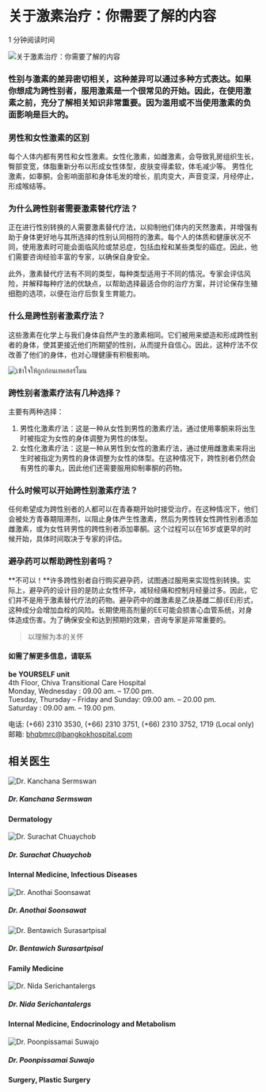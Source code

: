 # 关于激素治疗：你需要了解的内容

1 分钟阅读时间

![关于激素治疗：你需要了解的内容](https://static.bangkokhospital.com/uploads/2023/09/%E0%B8%A0%E0%B8%B2%E0%B8%9E%E0%B9%80%E0%B8%9B%E0%B8%B4%E0%B8%94_%E0%B9%80%E0%B8%82%E0%B9%89%E0%B8%B2%E0%B9%83%E0%B8%88%E0%B9%83%E0%B8%AB%E0%B9%89%E0%B8%96%E0%B8%B9%E0%B8%81%E0%B8%81%E0%B9%88%E0%B8%AD%E0%B8%99%E0%B9%80%E0%B8%97%E0%B8%84%E0%B8%AE%E0%B8%AD%E0%B8%A3%E0%B9%8C%E0%B9%82%E0%B8%A1%E0%B8%99.jpg)

### 性别与激素的差异密切相关，这种差异可以通过多种方式表达。如果你想成为跨性别者，服用激素是一个很常见的开始。因此，在使用激素之前，充分了解相关知识非常重要。因为滥用或不当使用激素的负面影响是巨大的。

### 男性和女性激素的区别

每个人体内都有男性和女性激素。女性化激素，如雌激素，会导致乳房组织生长，臀部变宽，体脂重新分布以形成女性体型，皮肤变得柔软，体毛减少等。 男性化激素，如睾酮，会影响面部和身体毛发的增长，肌肉变大，声音变深，月经停止，形成喉结等。

### 为什么跨性别者需要激素替代疗法？

正在进行性别转换的人需要激素替代疗法，以抑制他们体内的天然激素，并增强有助于身体更好地与其所选择的性别认同相符的激素。每个人的体质和健康状况不同，使用激素时可能会面临风险或禁忌症，包括血栓和某些类型的癌症。因此，他们需要咨询经验丰富的专家，以确保自身安全。

此外，激素替代疗法有不同的类型，每种类型适用于不同的情况。专家会评估风险，并解释每种疗法的优缺点，以帮助选择最适合你的治疗方案，并讨论保存生殖细胞的选项，以便在治疗后恢复生育能力。

### **什么是跨性别者激素疗法？**

这些激素在化学上与我们身体自然产生的激素相同。它们被用来塑造和形成跨性别者的身体，使其更接近他们所期望的性别，从而提升自信心。因此，这种疗法不仅改善了他们的身体，也对心理健康有积极影响。

![เข้าใจให้ถูกก่อนเทคฮอร์โมน](https://static.bangkokhospital.com/uploads/2023/09/ภาพประกอบ_เข้าใจให้ถูกก่อนเทคฮอร์โมน.jpg)

### 跨性别者激素疗法有几种选择？

主要有两种选择：

1. 男性化激素疗法：这是一种从女性到男性的激素疗法，通过使用睾酮来将出生时被指定为女性的身体调整为男性的体型。
2. 女性化激素疗法：这是一种从男性到女性的激素疗法，通过使用雌激素来将出生时被指定为男性的身体调整为女性的体型。在这种情况下，跨性别者仍然会有男性的睾丸，因此他们还需要服用抑制睾酮的药物。

### 什么时候可以开始跨性别激素疗法？

任何希望成为跨性别者的人都可以在青春期开始时接受治疗。在这种情况下，他们会被处方青春期阻滞剂，以阻止身体产生性激素，然后为男性转女性跨性别者添加雌激素，或为女性转男性的跨性别者添加睾酮。这个过程可以在16岁或更早的时候开始，具体时间取决于专家的评估。

### **避孕药可以帮助跨性别者吗？**

**不可以！**许多跨性别者自行购买避孕药，试图通过服用来实现性别转换。实际上，避孕药的设计目的是防止女性怀孕，减轻经痛和控制月经量过多。因此，它们并不是用于激素替代疗法的药物。避孕药中的雌激素是乙炔基雌二醇(EE)形式，这种成分会增加血栓的风险。长期使用高剂量的EE可能会损害心血管系统，对身体造成伤害。为了确保安全和达到预期的效果，咨询专家是非常重要的。

> 以理解为本的关怀

#### 如需了解更多信息，请联系

**be YOURSELF unit**  
4th Floor, Chiva Transitional Care Hospital  
Monday, Wednesday : 09.00 am. – 17.00 pm.  
Tuesday, Thursday – Friday and Sunday: 09.00 am. – 20.00 pm.  
Saturday : 09.00 am. – 19.00 pm.

电话: (+66) 2310 3530, (+66) 2310 3751, (+66) 2310 3752, 1719 (Local only)  
邮箱: bhqbmrc@bangkokhospital.com

## 相关医生

![Dr. Kanchana Sermswan](https://epms.bdms.co.th/media/images/photos/BHQ/25640618_022927.JPG)  
##### Dr. Kanchana Sermswan  
#### Dermatology

![Dr. Surachat Chuaychob](https://epms.bdms.co.th/media/images/photos/BHQ/25661201_110103.JPG)  
##### Dr. Surachat Chuaychob  
#### Internal Medicine, Infectious Diseases

![Dr. Anothai Soonsawat](https://epms.bdms.co.th/media/images/photos/BHQ/25610619_032943.JPG)  
##### Dr. Anothai Soonsawat

![Dr. Bentawich Surasartpisal](https://epms.bdms.co.th/media/images/photos/BHQ/BENTAWICH_website_img.jpeg)  
##### Dr. Bentawich Surasartpisal  
#### Family Medicine

![Dr. Nida Serichantalergs](https://epms.bdms.co.th/media/images/photos/BHQ/25660928_035759.JPG)  
##### Dr. Nida Serichantalergs  
#### Internal Medicine, Endocrinology and Metabolism

![Dr. Poonpissamai Suwajo](https://epms.bdms.co.th/media/images/photos/BHQ/POONPISSAMAI_website_img.jpeg)  
##### Dr. Poonpissamai Suwajo  
#### Surgery, Plastic Surgery